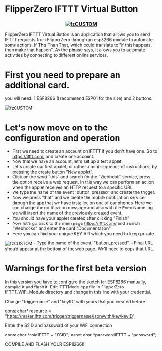 # FlipperZero IFTTT Virtual Button

<h3 align="center">
<a href="https://github.com/Ferrazzi/FlipperZero_IFTTT_Virtual_Button">
<img src="https://github.com/Ferrazzi/FlipperZero_IFTTT_Virtual_Button/blob/main/Image/ifttt.jpg" align="center" alt="fzCUSTOM" border="0">
</a>
</h3>

FlipperZero IFTTT Virtual Button is an application that allows you to send IFTTT requests from FlipperZero through an esp8266 module to automate some actions.
If This Than That, which could translate to "if this happens, then make that happen". As the phrase says, it allows you to automate activities by connecting to different online services.

# First you need to prepare an additional card.
you will need: 1 ESP8266 (I recommend ESP01 for the size) and 2 buttons.

<img src="https://github.com/Ferrazzi/FlipperZero_IFTTT_Virtual_Button/blob/main/Image/FlipperZero_IFTTT_Module.png" align="center" alt="fzCUSTOM" border="0">

# Let's now move on to the configuration and operation
- First we need to create an account on IFTTT if you don't have one. Go to https://ifttt.com/ and create one account.
- Now that we have an account, let's set up a test applet.
- Let's create our first applet, or rather a mini sequence of instructions, by pressing the create button ”New applet“.
- Click on the word "this" and search for the "Webhook" service, press the option receive a web request. In this way we can perform an action when the applet receives an HTTP request to a specific URL.
- We type the name of the event "button_pressed" and create the trigger.
- Now we press "that" and we create the mobile notification service through the app that we have installed on one of our phones. Here we can change the notification message and also with the EventName tag we will insert the name of the previously created event.
- You should have your applet created after clicking "Finish"
- Now let's go back to the main page https://ifttt.com/ and search "Webhooks" and enter the card "Documentation"
- Here you can find your unique KEY API which you need to keep private.
<img src="https://github.com/Ferrazzi/FlipperZero_IFTTT_Virtual_Button/blob/main/Image/webhooks_doc-960x487.png" align="center" alt="fzCUSTOM" border="0">
- Type the name of the event, "button_pressed".
- Final URL should appear at the bottom of the web page. We'll need to copy that URL.

# Warnings for the first beta version
In this version you have to configure the sketch for ESP8266 manually, compile it and flash it.
Edit IFTTMode.cpp file in FlipperZero-IFTTT_WiFi_Module directory and change in this line with your credential.

Change "triggername" and "keyID" with yours that you created before

const char* resource = "https://maker.ifttt.com/trigger/triggername/json/with/key/keyID";

Enter the SSID and password of your WiFi connection

const char *ssidIFTTT = "SSID";
const char *passwordIFTTT = "password";

COMPILE AND FLASH YOUR ESP8266!!!
